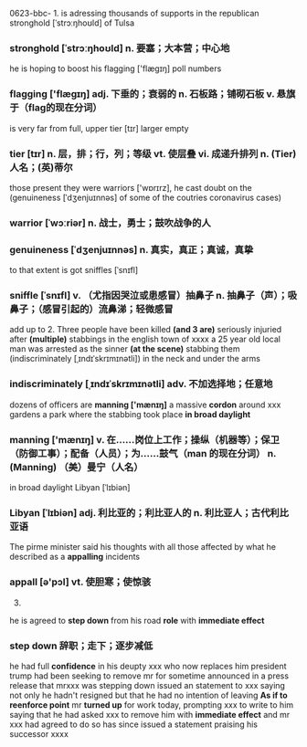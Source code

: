0623-bbc-
1.
is adressing thousands of supports in the republican stronghold [ˈstrɔːŋhoʊld] of Tulsa
### stronghold [ˈstrɔːŋhoʊld]  n. 要塞；大本营；中心地
he is hoping to boost his flagging ['flægɪŋ] poll numbers
### flagging ['flægɪŋ]  adj. 下垂的；衰弱的  n. 石板路；铺砌石板  v. 悬旗于（flag的现在分词）
is very far from full, upper tier [tɪr] larger empty
### tier [tɪr]  n. 层，排；行，列；等级  vt. 使层叠  vi. 成递升排列  n. (Tier)人名；(英)蒂尔
those present they were warriors ['wɒrɪrz], he cast doubt on the (genuineness [ˈdʒenjuɪnnəs] of some of the coutries coronavirus cases)
### warrior [ˈwɔːriər]  n. 战士，勇士；鼓吹战争的人
### genuineness [ˈdʒenjuɪnnəs]  n. 真实，真正；真诚，真挚
to that extent
is got sniffles [ˈsnɪfl]
### sniffle [ˈsnɪfl]  v. （尤指因哭泣或患感冒）抽鼻子  n. 抽鼻子（声）；吸鼻子；（感冒引起的）流鼻涕；轻微感冒
add up to
2.
Three people have been killed **(and 3 are)** seriously injuried after **(multiple)** stabbings in the english town of xxxx
a 25 year old local man was arrested as the sinner **(at the scene)**
stabbing them (indiscriminately [ˌɪndɪˈskrɪmɪnətli]) in the neck and under the arms
### indiscriminately [ˌɪndɪˈskrɪmɪnətli]  adv. 不加选择地；任意地
dozens of officers are **manning ['mænɪŋ]** a massive **cordon** around xxx gardens a park where the stabbing took place **in broad daylight**
### manning ['mænɪŋ]  v. 在……岗位上工作；操纵（机器等）；保卫（防御工事）；配备（人员）；为……鼓气（man 的现在分词）  n. (Manning) （美）曼宁（人名）
in broad daylight
Libyan [ˈlɪbiən]
### Libyan [ˈlɪbiən]  adj. 利比亚的；利比亚人的  n. 利比亚人；古代利比亚语
The pirme minister said his thoughts with all those affected by what he described as a **appalling** incidents
### appall [ə'pɔl]  vt. 使胆寒；使惊骇
3.
he is agreed to **step down** from his road **role** with **immediate effect**
### step down 辞职；走下；逐步减低
he had full **confidence** in his deupty xxx who now replaces him
president trump had been seeking to remove mr for sometime
announced in a press release that mrxxx was stepping down
issued an statement to xxx saying not only he hadn't resigned but that he had no intention of leaving
**As if to reenforce point** mr **turned up** for work today, prompting xxx to write to him
saying that he had asked xxx to remove him with **immediate effect** and mr xxx had agreed to do so
has since issued a statement praising his successor xxxx
